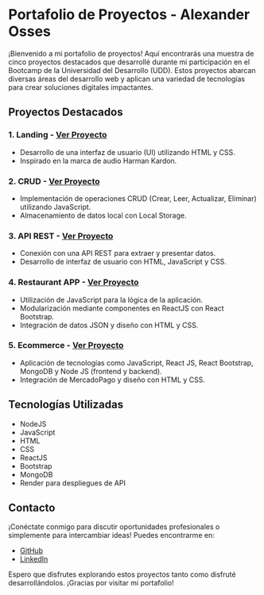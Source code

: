 # Portafolio de Proyectos - Alexander Osses

¡Bienvenido a mi portafolio de proyectos! Aquí encontrarás una muestra de cinco proyectos destacados que desarrollé durante mi participación en el Bootcamp de la Universidad del Desarrollo (UDD). Estos proyectos abarcan diversas áreas del desarrollo web y aplican una variedad de tecnologías para crear soluciones digitales impactantes.

## Proyectos Destacados

### 1. Landing - [Ver Proyecto](https://alexanderosses.github.io/LANDING-DE-NEGOCIO/)
   - Desarrollo de una interfaz de usuario (UI) utilizando HTML y CSS.
   - Inspirado en la marca de audio Harman Kardon.

### 2. CRUD - [Ver Proyecto](https://alexanderosses.github.io/CRUD/)
   - Implementación de operaciones CRUD (Crear, Leer, Actualizar, Eliminar) utilizando JavaScript.
   - Almacenamiento de datos local con Local Storage.

### 3. API REST - [Ver Proyecto](https://alexanderosses.github.io/TABLERO-DE-DATOS/)
   - Conexión con una API REST para extraer y presentar datos.
   - Desarrollo de interfaz de usuario con HTML, JavaScript y CSS.

### 4. Restaurant APP - [Ver Proyecto](https://alexanderosses.github.io/RESTAURANTE-APP/)
   - Utilización de JavaScript para la lógica de la aplicación.
   - Modularización mediante componentes en ReactJS con React Bootstrap.
   - Integración de datos JSON y diseño con HTML y CSS.

### 5. Ecommerce - [Ver Proyecto](https://alexanderosses.github.io/TIENDA-EN-LINEA/)
   - Aplicación de tecnologías como JavaScript, React JS, React Bootstrap, MongoDB y Node JS (frontend y backend).
   - Integración de MercadoPago y diseño con HTML y CSS.

## Tecnologías Utilizadas
   - NodeJS
   - JavaScript
   - HTML
   - CSS
   - ReactJS
   - Bootstrap
   - MongoDB
   - Render para despliegues de API

## Contacto
¡Conéctate conmigo para discutir oportunidades profesionales o simplemente para intercambiar ideas! Puedes encontrarme en:

- [GitHub](https://github.com/Alexanderosses)
- [LinkedIn](https://www.linkedin.com/in/alexanderosses/)

Espero que disfrutes explorando estos proyectos tanto como disfruté desarrollándolos. ¡Gracias por visitar mi portafolio!

